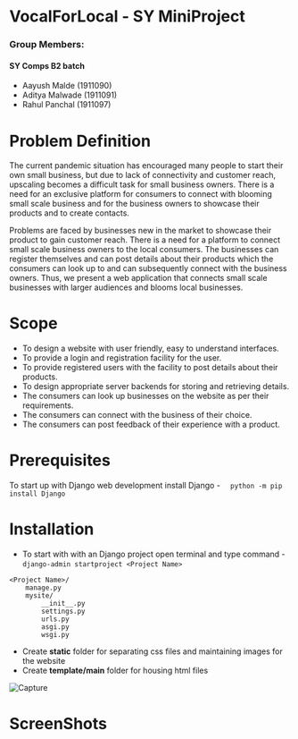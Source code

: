 # VocalForLocal - SY MiniProject
### Group Members: 
#### SY Comps B2 batch
* Aayush Malde (1911090)
* Aditya Malwade (1911091)
* Rahul Panchal (1911097)
# Problem Definition
The current pandemic situation has encouraged many people to start their own small business, but due to lack of connectivity and customer reach, upscaling becomes a difficult task for small business owners.
There is a need for an exclusive platform for consumers to connect with blooming small scale business and for the business owners to showcase their products and to create contacts.

Problems are faced by businesses new in the market to showcase their product to gain customer reach.
There is a need for a platform to connect small scale business owners to the local consumers. The businesses can register themselves and can post details about their products which the consumers can look up to and can subsequently connect with the business owners.
Thus, we present a web application that connects small scale businesses with larger audiences and blooms local businesses.

# Scope
* To design a website with user friendly, easy to understand interfaces.
* To provide a login and registration facility for the user.
* To provide registered users with the facility to post details about their products.
* To design appropriate server backends for storing and retrieving details. 
* The consumers can look up businesses on the website as per their requirements.
* The consumers can connect with the business of their choice.
* The consumers can post feedback of their experience with a product.

# Prerequisites
To start up with Django web development install Django - ```   python -m pip install Django    ```

# Installation
* To start with with an Django project open terminal and type command - ``` django-admin startproject <Project Name> ```

```
<Project Name>/
    manage.py
    mysite/
        __init__.py
        settings.py
        urls.py
        asgi.py
        wsgi.py
```

* Create **static** folder for separating css files and maintaining images for the website
* Create **template/main** folder for housing html files


![Capture](https://user-images.githubusercontent.com/69159108/116813110-cfbe3200-ab6f-11eb-95c3-e5826c8b6284.PNG)

# ScreenShots



